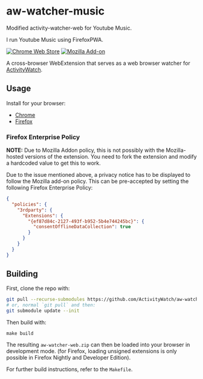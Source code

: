 # aw-watcher-music

Modified activity-watcher-web for Youtube Music. 

I run Youtube Music using FirefoxPWA. 

[![Chrome Web Store](https://img.shields.io/chrome-web-store/v/nglaklhklhcoonedhgnpgddginnjdadi.svg)][chrome]
[![Mozilla Add-on](https://img.shields.io/amo/v/aw-watcher-web.svg)][firefox]

A cross-browser WebExtension that serves as a web browser watcher for [ActivityWatch][activitywatch].


## Usage

Install for your browser:

 - [Chrome][chrome]
 - [Firefox][firefox]

[activitywatch]: https://github.com/ActivityWatch/activitywatch
[firefox]: https://addons.mozilla.org/en-US/firefox/addon/aw-watcher-web/
[chrome]: https://chrome.google.com/webstore/detail/nglaklhklhcoonedhgnpgddginnjdadi/
[build-source-cmt]: https://github.com/ActivityWatch/aw-watcher-web/issues/94#issuecomment-1315773537
[last-xpi]: https://github.com/ActivityWatch/aw-watcher-web/releases/download/v0.4.3/aw-watcher-web-v0.4.3.xpi
[818]: https://github.com/orgs/ActivityWatch/discussions/818#discussioncomment-4017528

### Firefox Enterprise Policy

**NOTE:** Due to Mozilla Addon policy, this is not possibly with the Mozilla-hosted versions of the extension. You need to fork the extension and modify a hardcoded value to get this to work.

Due to the issue mentioned above, a privacy notice has to be displayed to follow the Mozilla add-on policy. This can be pre-accepted by setting the following Firefox Enterprise Policy:
```json
{
  "policies": {
    "3rdparty": {
      "Extensions": {
        "{ef87d84c-2127-493f-b952-5b4e744245bc}": {
          "consentOfflineDataCollection": true
        }
      }
    }
  }
}
```

## Building

First, clone the repo with:

```sh
git pull --recurse-submodules https://github.com/ActivityWatch/aw-watcher-web.git
# or, normal `git pull` and then:
git submodule update --init
```

Then build with:

```
make build
```

The resulting `aw-watcher-web.zip` can then be loaded into your browser in development mode. (for Firefox, loading unsigned extensions is only possible in Firefox Nightly and Developer Edition).

For further build instructions, refer to the `Makefile`.
